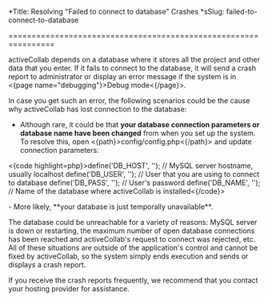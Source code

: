 *Title: Resolving "Failed to connect to database" Crashes
*sSlug: failed-to-connect-to-database

================================================================

activeCollab depends on a database where it stores all the project and other data that you enter. If it fails to connect to the database, it will send a crash report to administrator or display an error message if the system is in <{page name="debugging"}>Debug mode<{/page}>.

In case you get such an error, the following scenarios could be the cause why activeCollab has lost connection to the database:

- Although rare, it could be that **your database connection parameters or database name have been changed** from when you set up the system. To resolve this, open <{path}>config/config.php<{/path}> and update connection parameters:
	
<{code highlight=php}>define('DB_HOST', ''); // MySQL server hostname, usually localhost
define('DB_USER', ''); // User that you are using to connect to database
define('DB_PASS', ''); // User's password
define('DB_NAME', ''); // Name of the database where activeCollab is installed<{/code}>

<p></p>
- More likely, **your database is just temporally unavailable**.

The database could be unreachable for a variety of reasons: MySQL server is down or restarting, the maximum number of open database connections has been reached and activeCollab's request to connect was rejected, etc. All of these situations are outside of the application's control and cannot be fixed by activeCollab, so the system simply ends execution and sends or displays a crash report.

If you receive the crash reports frequently, we recommend that you contact your hosting provider for assistance.